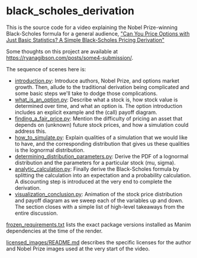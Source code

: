# black_scholes_derivation

This is the source code for a video explaining the Nobel Prize-winning Black-Scholes formula for a general
audience, ["Can You Price Options with Just Basic Statistics? A Simple Black-Scholes Pricing Derivation"](https://www.youtube.com/watch?v=aRYJ5U0Bjc8)

Some thoughts on this project are available at https://ryanagibson.com/posts/some4-submission/.

The sequence of scenes here is:

* [introduction.py](introduction.py): Introduce authors, Nobel Prize, and options market growth. Then, allude to the
  traditional derivation being complicated and some basic steps we'll take to dodge those complications.
* [what_is_an_option.py](what_is_an_option.py): Describe what a stock is, how stock value is determined over time, and
  what an option is. The option introduction includes an explicit example and the (call) payoff diagram.
* [finding_a_fair_price.py](finding_a_fair_price.py): Mention the difficulty of pricing an asset that depends on
  (unknown) future stock prices, and how a simulation could address this.
* [how_to_simulate.py](how_to_simulate.py): Explain qualities of a simulation that we would like to have, and the
  corresponding distribution that gives us these qualities is the lognormal distribution.
* [determining_distribution_parameters.py](determining_distribution_parameters.py): Derive the PDF of a lognormal
  distribution and the parameters for a particular stock (mu, sigma).
* [analytic_calculation.py](analytic_calculation.py): Finally derive the Black-Scholes formula by splitting the
  calculation into an expectation and a probability calculation. A discounting step is introduced at the very end to
  complete the derivation.
* [visualization_conclusion.py](visualization_conclusion.py): Animation of the stock price distribution and payoff
  diagram as we sweep each of the variables up and down. The section closes with a simple list of high-level takeaways
  from the entire discussion.

[frozen_requirements.txt](requirements.txt) lists the exact package versions installed as Manim dependencies at the time
of the render.

[licensed_images/README.md](licensed_images/README.md) describes the specific licenses for the author and Nobel Prize
images used at the very start of the video.